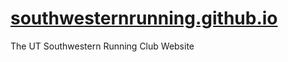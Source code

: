 # [southwesternrunning.github.io](southwesternrunning.github.io)
The UT Southwestern Running Club Website
